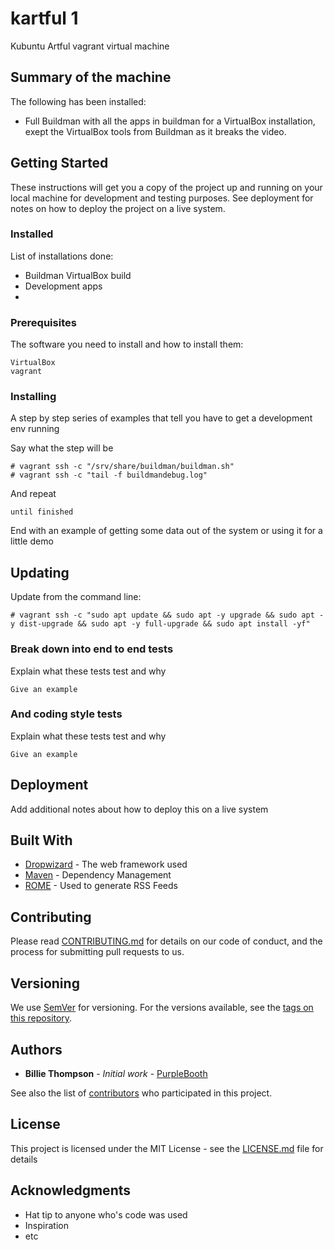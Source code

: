 # kartful 1

Kubuntu Artful vagrant virtual machine

## Summary of the machine

The following has been installed:
- Full Buildman with all the apps in buildman for a VirtualBox installation, exept the VirtualBox tools from Buildman as it breaks the video.


## Getting Started

These instructions will get you a copy of the project up and running on your local machine for development and testing purposes. See deployment for notes on how to deploy the project on a live system.

### Installed

List of installations done:
- Buildman VirtualBox build
- Development apps
-


### Prerequisites

The software you need to install and how to install them:

```
VirtualBox
vagrant
```

### Installing

A step by step series of examples that tell you have to get a development env running

Say what the step will be

```
# vagrant ssh -c "/srv/share/buildman/buildman.sh"
# vagrant ssh -c "tail -f buildmandebug.log"

```

And repeat

```
until finished
```

End with an example of getting some data out of the system or using it for a little demo

## Updating

Update from the command line:

```
# vagrant ssh -c "sudo apt update && sudo apt -y upgrade && sudo apt -y dist-upgrade && sudo apt -y full-upgrade && sudo apt install -yf"

```

### Break down into end to end tests

Explain what these tests test and why

```
Give an example
```

### And coding style tests

Explain what these tests test and why

```
Give an example
```

## Deployment

Add additional notes about how to deploy this on a live system

## Built With

* [Dropwizard](http://www.dropwizard.io/1.0.2/docs/) - The web framework used
* [Maven](https://maven.apache.org/) - Dependency Management
* [ROME](https://rometools.github.io/rome/) - Used to generate RSS Feeds

## Contributing

Please read [CONTRIBUTING.md](https://gist.github.com/PurpleBooth/b24679402957c63ec426) for details on our code of conduct, and the process for submitting pull requests to us.

## Versioning

We use [SemVer](http://semver.org/) for versioning. For the versions available, see the [tags on this repository](https://github.com/your/project/tags).

## Authors

* **Billie Thompson** - *Initial work* - [PurpleBooth](https://github.com/PurpleBooth)

See also the list of [contributors](https://github.com/your/project/contributors) who participated in this project.

## License

This project is licensed under the MIT License - see the [LICENSE.md](LICENSE.md) file for details

## Acknowledgments

* Hat tip to anyone who's code was used
* Inspiration
* etc
